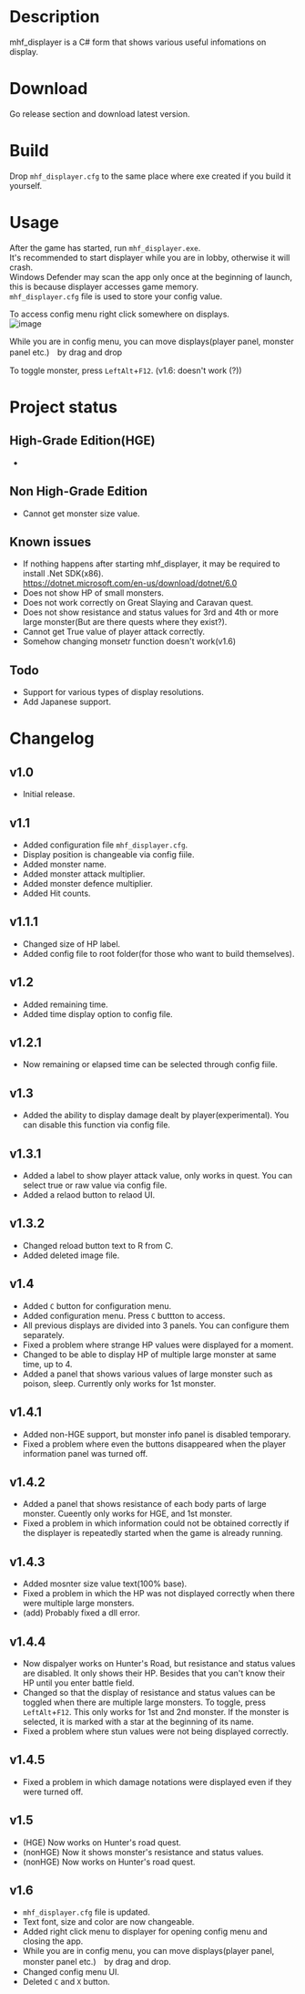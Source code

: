 # Description
mhf_displayer is a C# form that shows various useful infomations on display.  

# Download
Go release section and download latest version.

# Build
Drop `mhf_displayer.cfg` to the same place where exe created if you build it yourself.

# Usage
After the game has started, run `mhf_displayer.exe`.  
It's recommended to start displayer while you are in lobby, otherwise it will crash.  
Windows Defender may scan the app only once at the beginning of launch, this is because displayer accesses game memory.  
`mhf_displayer.cfg` file is used to store your config value.  

To access config menu right click somewhere on displays.  
![image](https://user-images.githubusercontent.com/89909040/168278420-a19a9e88-a5c0-4ffb-a93e-81c03ce59a8b.png)  

While you are in config menu, you can move displays(player panel, monster panel etc.)　by drag and drop

To toggle monster, press `LeftAlt`+`F12`. (v1.6: doesn't work (?))  

# Project status

## High-Grade Edition(HGE)
-

## Non High-Grade Edition
- Cannot get monster size value. 

## Known issues
- If nothing happens after starting mhf_displayer, it may be required to install .Net SDK(x86).  
https://dotnet.microsoft.com/en-us/download/dotnet/6.0
- Does not show HP of small monsters.
- Does not work correctly on Great Slaying and Caravan quest.
- Does not show resistance and status values for 3rd and 4th or more large monster(But are there quests where they exist?).
- Cannot get True value of player attack correctly.  
- Somehow changing monsetr function doesn't work(v1.6)

## Todo
- Support for various types of display resolutions.
- Add Japanese support.


# Changelog

## v1.0
- Initial release.

## v1.1
- Added configuration file `mhf_displayer.cfg`.  
- Display position is changeable via config fiile.  
- Added monster name.  
- Added monster attack multiplier.  
- Added monster defence multiplier.  
- Added Hit counts.

## v1.1.1
- Changed size of HP label.  
- Added config file to root folder(for those who want to build themselves).

## v1.2
- Added remaining time.  
- Added time display option to config file.  

## v1.2.1
- Now remaining or elapsed time can be selected through config fiile.  

## v1.3
- Added the ability to display damage dealt by player(experimental). You can disable this function via config file.

## v1.3.1
- Added a label to show player attack value, only works in quest. You can select true or raw value via config file.  
- Added a relaod button to relaod UI.

## v1.3.2
- Changed reload button text to R from C.  
- Added deleted image file.  

## v1.4
- Added `C` button for configuration menu.  
- Added configuration menu. Press `C` buttton to access.  
- All previous displays are divided into 3 panels. You can configure them separately.  
- Fixed a problem where strange HP values were displayed for a moment.  
- Changed to be able to display HP of multiple large monster at same time, up to 4.   
- Added a panel that shows various values of large monster such as poison, sleep. Currently only works for 1st monster.  

## v1.4.1
- Added non-HGE support, but monster info panel is disabled temporary.  
- Fixed a problem where even the buttons disappeared when the player information panel was turned off.

## v1.4.2
- Added a panel that shows resistance of each body parts of large monster. Cueently only works for HGE, and 1st monster.
- Fixed a problem in which information could not be obtained correctly if the displayer is repeatedly started when the game is already running.

## v1.4.3
- Added mosnter size value text(100% base).
- Fixed a problem in which the HP was not displayed correctly when there were multiple large monsters.
- (add) Probably fixed a dll error.

## v1.4.4
- Now dispalyer works on Hunter's Road, but resistance and status values are disabled. It only shows their HP. Besides that you can't know their HP until you enter battle field.
- Changed so that the display of resistance and status values can be toggled when there are multiple large monsters. To toggle, press `LeftAlt`+`F12`. This only works for 1st and 2nd monster. If the monster is selected, it is marked with a star at the beginning of its name.
- Fixed a problem where stun values were not being displayed correctly.

## v1.4.5
- Fixed a problem in which damage notations were displayed even if they were turned off.

## v1.5
- (HGE) Now works on Hunter's road quest.  
- (nonHGE) Now it shows monster's resistance and status values.
- (nonHGE) Now works on Hunter's road quest.  

## v1.6
- `mhf_displayer.cfg` file is updated.
- Text font, size and color are now changeable.
- Added right click menu to displayer for opening config menu and closing the app.
- While you are in config menu, you can move displays(player panel, monster panel etc.)　by drag and drop.
- Changed config menu UI.
- Deleted `C` and `X` button. 


